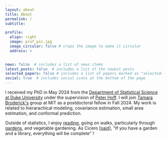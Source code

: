 ```yaml
---
layout: about
title: About
permalink: /
subtitle: 

profile:
  align: right
  image: prof_pic.jpg
  image_circular: false # crops the image to make it circular
  address: >
   

news: false  # includes a list of news items
latest_posts: false  # includes a list of the newest posts
selected_papers: false # includes a list of papers marked as "selected={true}"
social: true  # includes social icons at the bottom of the page
---
```



I received my PhD in May 2024 from the [Department of Statistical Science at Duke University](http://stat.duke.edu) under the supervision of [Peter Hoff](http://pdhoff.github.io). I will join [Tamara Broderick's](https://tamarabroderick.com/) group at MIT as a postdoctoral fellow in Fall 2024.
My work is related to hierarachical modeling, covariance estimation, small area estimation, and conformal prediction.

<!---Broadly, I develop methodology that improves inferential precision in analyses with data obtained from multiple groups. I am particularly interested in developing straightforward methods that are robust to mis-specification without sacrificing usefulness. --->



Outside of statistics, I enjoy [reading](https://www.goodreads.com/user/show/86311097-bets-bersson), going on walks, particularly through [gardens](https://www.instagram.com/bs_fave_flowers/), and vegetable gardening. As Cicero [[said]](https://pages.pomona.edu/~cmc24747/sources/cic_web/cic_fam_9.htm), "If you have a garden and a library, everything will be complete" !
